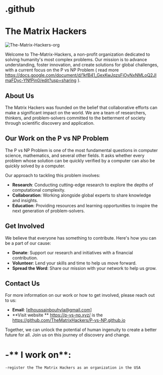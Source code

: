 # .github
# The Matrix Hackers
![The-Matrix-Hackers-org](https://github.com/The-Matrix-Hackers/.github/assets/125862298/1bbb5cf2-c7f3-42f0-83c9-684fce3b431d)

Welcome to The-Matrix-Hackers, a non-profit organization dedicated to solving humanity's most complex problems. Our mission is to advance understanding, foster innovation, and create solutions for global challenges, with a current focus on the P vs NP Problem ( read more https://docs.google.com/document/d/1kfB41_GexKwJqzsFjOyNxNMLoQ2JImaFDyc-YNfPjn0/edit?usp=sharing ).

## About Us

The Matrix Hackers was founded on the belief that collaborative efforts can make a significant impact on the world. We are a team of researchers, thinkers, and problem-solvers committed to the betterment of society through scientific discovery and application.

## Our Work on the P vs NP Problem

The P vs NP Problem is one of the most fundamental questions in computer science, mathematics, and several other fields. It asks whether every problem whose solution can be quickly verified by a computer can also be quickly solved by a computer.

Our approach to tackling this problem involves:

- **Research**: Conducting cutting-edge research to explore the depths of computational complexity.
- **Collaboration**: Working alongside global experts to share knowledge and insights.
- **Education**: Providing resources and learning opportunities to inspire the next generation of problem-solvers.

## Get Involved

We believe that everyone has something to contribute. Here's how you can be a part of our cause:

- **Donate**: Support our research and initiatives with a financial contribution.
- **Volunteer**: Lend your skills and time to help us move forward.
- **Spread the Word**: Share our mission with your network to help us grow.

## Contact Us

For more information on our work or how to get involved, please reach out to us:

- **Email**: [elhoussainbouhyla@gmail.com]
- **Visit website ** https://p-vs-np.xyz/ is the https://github.com/TheMatrixHackers/P-vs-NP.github.io

Together, we can unlock the potential of human ingenuity to create a better future for all. Join us on this journey of discovery and change.
# -** I work on**:
    -register the The Matrix Hackers as an organization in the USA

    
    

